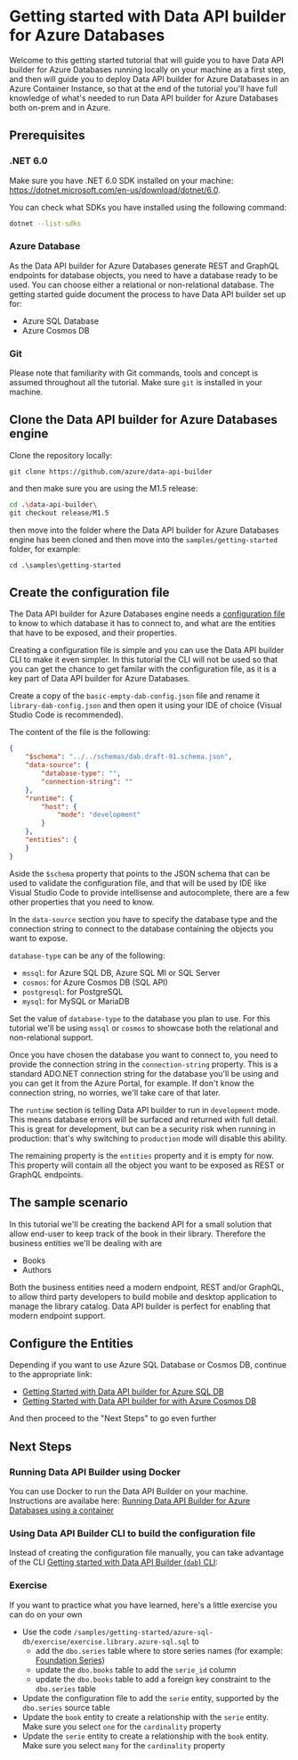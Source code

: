# Getting started with Data API builder for Azure Databases

Welcome to this getting started tutorial that will guide you to have Data API builder for Azure Databases running locally on your machine as a first step, and then will guide you to deploy Data API builder for Azure Databases in an Azure Container Instance, so that at the end of the tutorial you'll have full knowledge of what's needed to run Data API builder for Azure Databases both on-prem and in Azure.

## Prerequisites

### .NET 6.0
Make sure you have .NET 6.0 SDK installed on your machine: https://dotnet.microsoft.com/en-us/download/dotnet/6.0.

You can check what SDKs you have installed using the following command:

```bash
dotnet --list-sdks
```

### Azure Database

As the Data API builder for Azure Databases generate REST and GraphQL endpoints for database objects, you need to have a database ready to be used. You can choose either a relational or non-relational database. The getting started guide document the process to have Data API builder set up for:
- Azure SQL Database
- Azure Cosmos DB

### Git

Please note that familiarity with Git commands, tools and concept is assumed throughout all the tutorial. Make sure `git` is installed in your machine.

## Clone the Data API builder for Azure Databases engine

Clone the repository locally:

```
git clone https://github.com/azure/data-api-builder
```

and then make sure you are using the M1.5 release:

```bash
cd .\data-api-builder\
git checkout release/M1.5
```

then move into the folder where the Data API builder for Azure Databases engine has been cloned and then move into the `samples/getting-started` folder, for example:

```
cd .\samples\getting-started
```

## Create the configuration file

The Data API builder for Azure Databases engine needs a [configuration file](../configuration-file.md) to know to which database it has to connect to, and what are the entities that have to be exposed, and their properties.

Creating a configuration file is simple and you can use the Data API builder CLI to make it even simpler. In this tutorial the CLI will not be used so that you can get the chance to get familar with the configuration file, as it is a key part of Data API builder for Azure Databases.

Create a copy of the `basic-empty-dab-config.json` file and rename it `library-dab-config.json` and then open it using your IDE of choice (Visual Studio Code is recommended).

The content of the file is the following:

```json
{
    "$schema": "../../schemas/dab.draft-01.schema.json",
    "data-source": {
        "database-type": "",
        "connection-string": ""
    },
    "runtime": {
        "host": {
            "mode": "development"
        }
    },
    "entities": {
    }
}
```

Aside the `$schema` property that points to the JSON schema that can be used to validate the configuration file, and that will be used by IDE like Visual Studio Code to provide intellisense and autocomplete, there are a few other properties that you need to know.

In the `data-source` section you have to specify the database type and the connection string to connect to the database containing the objects you want to expose.

`database-type` can be any of the following:
- `mssql`: for Azure SQL DB, Azure SQL MI or SQL Server
- `cosmos`: for Azure Cosmos DB (SQL API)
- `postgresql`: for PostgreSQL
- `mysql`: for MySQL or MariaDB

Set the value of `database-type` to the database you plan to use. For this tutorial we'll be using `mssql` or `cosmos` to showcase both the relational and non-relational support.

Once you have chosen the database you want to connect to, you need to provide the connection string in the `connection-string` property. This is a standard ADO.NET connection string for the database you'll be using and you can get it from the Azure Portal, for example. If don't know the connection string, no worries, we'll take care of that later.

The `runtime` section is telling Data API builder to run in `development` mode. This means database errors will be surfaced and returned with full detail. This is great for development, but can be a security risk when running in production: that's why switching to `production` mode will disable this ability.

The remaining property is the `entities` property and it is empty for now. This property will contain all the object you want to be exposed as REST or GraphQL endpoints.

## The sample scenario

In this tutorial we'll be creating the backend API for a small solution that allow end-user to keep track of the book in their library. Therefore the business entities we'll be dealing with are

- Books
- Authors

Both the business entities need a modern endpoint, REST and/or GraphQL, to allow third party developers to build mobile and desktop application to manage the library catalog. Data API builder is perfect for enabling that modern endpoint support.

## Configure the Entities

Depending if you want to use Azure SQL Database or Cosmos DB, continue to the appropriate link:

- [Getting Started with Data API builder for Azure SQL DB](./getting-started-azure-sql-db.md)
- [Getting Started with Data API builder for with Azure Cosmos DB](./getting-started-azure-cosmos-db.md)

And then proceed to the "Next Steps" to go even further

## Next Steps

### Running Data API Builder using Docker

You can use Docker to run the Data API Builder on your machine. Instructions are availabe here: [Running Data API Builder for Azure Databases using a container](../running-using-a-container.md)

### Using Data API Builder CLI to build the configuration file

Instead of creating the configuration file manually, you can take advantage of the CLI [Getting started with Data API Builder (`dab`) CLI](../getting-started/getting-started-dab-cli.md): 

### Exercise

If you want to practice what you have learned, here's a little exercise you can do on your own

- Use the code `/samples/getting-started/azure-sql-db/exercise/exercise.library.azure-sql.sql` to 
  - add the `dbo.series` table where to store series names (for example: [Foundation Series](https://en.wikipedia.org/wiki/Foundation_series))
  - update the `dbo.books` table to add the `serie_id` column
  - update the `dbo.books` table to add a foreign key constraint to the `dbo.series` table
- Update the configuration file to add the `serie` entity, supported by the `dbo.series` source table
- Update the `book` entity to create a relationship with the `serie` entity. Make sure you select `one` for the `cardinality` property
- Update the `serie` entity to create a relationship with the `book` entity. Make sure you select `many` for the `cardinality` property